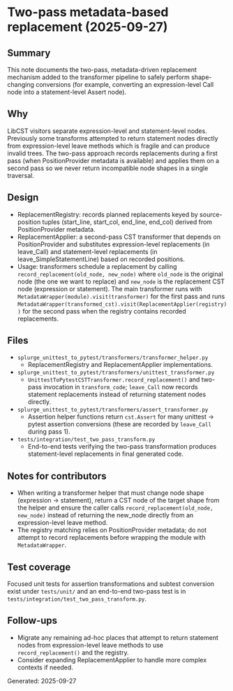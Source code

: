 # Two-pass metadata-based replacement (2025-09-27)

Summary
-------
This note documents the two-pass, metadata-driven replacement mechanism added to the
transformer pipeline to safely perform shape-changing conversions (for example, converting
an expression-level Call node into a statement-level Assert node).

Why
---
LibCST visitors separate expression-level and statement-level nodes. Previously some
transforms attempted to return statement nodes directly from expression-level leave methods
which is fragile and can produce invalid trees. The two-pass approach records replacements
during a first pass (when PositionProvider metadata is available) and applies them on a
second pass so we never return incompatible node shapes in a single traversal.

Design
------
- ReplacementRegistry: records planned replacements keyed by source-position tuples
  (start_line, start_col, end_line, end_col) derived from PositionProvider metadata.
- ReplacementApplier: a second-pass CST transformer that depends on PositionProvider
  and substitutes expression-level replacements (in leave_Call) and statement-level
  replacements (in leave_SimpleStatementLine) based on recorded positions.
- Usage: transformers schedule a replacement by calling `record_replacement(old_node, new_node)`
  where `old_node` is the original node (the one we want to replace) and `new_node` is the
  replacement CST node (expression or statement). The main transformer runs with
  `MetadataWrapper(module).visit(transformer)` for the first pass and runs
  `MetadataWrapper(transformed_cst).visit(ReplacementApplier(registry))` for the second pass
  when the registry contains recorded replacements.

Files
-----
- `splurge_unittest_to_pytest/transformers/transformer_helper.py`
  - ReplacementRegistry and ReplacementApplier implementations.
- `splurge_unittest_to_pytest/transformers/unittest_transformer.py`
  - `UnittestToPytestCSTTransformer.record_replacement()` and two-pass invocation
    in `transform_code`; `leave_Call` now records statement replacements instead of
    returning statement nodes directly.
- `splurge_unittest_to_pytest/transformers/assert_transformer.py`
  - Assertion helper functions return `cst.Assert` for many unittest -> pytest
    assertion conversions (these are recorded by `leave_Call` during pass 1).
- `tests/integration/test_two_pass_transform.py`
  - End-to-end tests verifying the two-pass transformation produces statement-level
    replacements in final generated code.

Notes for contributors
----------------------
- When writing a transformer helper that must change node shape (expression -> statement),
  return a CST node of the target shape from the helper and ensure the caller calls
  `record_replacement(old_node, new_node)` instead of returning the new_node directly from
  an expression-level leave method.
- The registry matching relies on PositionProvider metadata; do not attempt to record
  replacements before wrapping the module with `MetadataWrapper`.

Test coverage
-------------
Focused unit tests for assertion transformations and subtest conversion exist under
`tests/unit/` and an end-to-end two-pass test is in `tests/integration/test_two_pass_transform.py`.

Follow-ups
----------
- Migrate any remaining ad-hoc places that attempt to return statement nodes from
  expression-level leave methods to use `record_replacement()` and the registry.
- Consider expanding ReplacementApplier to handle more complex contexts if needed.

Generated: 2025-09-27
